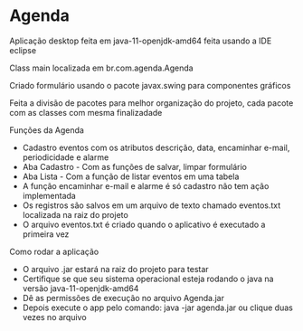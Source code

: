 # Agenda

Aplicação desktop feita em java-11-openjdk-amd64 feita usando a IDE eclipse 

Class main localizada em br.com.agenda.Agenda

Criado formulário usando o pacote javax.swing para componentes gráficos

Feita a divisão de pacotes para melhor organização do projeto, cada pacote com as classes com mesma finalizadade

Funções da Agenda
- Cadastro eventos com os atributos descrição, data, encaminhar e-mail, periodicidade e alarme
- Aba Cadastro - Com as funções de salvar, limpar formulário
- Aba Lista - Com a função de listar eventos em uma tabela
- A função encaminhar e-mail e alarme é só cadastro não tem ação implementada
- Os registros são salvos em um arquivo de texto chamado eventos.txt localizada na raiz do projeto
- O arquivo eventos.txt é criado quando o aplicativo é executado a primeira vez

Como rodar a aplicação

- O arquivo .jar estará na raiz do projeto para testar
- Certifique se que seu sistema operacional esteja rodando o java na versão java-11-openjdk-amd64
- Dê as permissões de execução no arquivo Agenda.jar
- Depois execute o app pelo comando: java -jar agenda.jar ou clique duas vezes no arquivo

